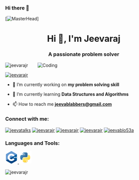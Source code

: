 ### Hi there 👋
[![MasterHead](https://s3.eu-west-2.amazonaws.com/fifteen-uploads/uploads/2017/05/animated.gif)]
<h1 align="center">Hi 👋, I'm Jeevaraj</h1>
<h3 align="center">A passionate problem solver</h3>
<img align="right" alt="Coding" width="400" src="https://ardas-it.com/uploads/images/blogs/giph.gif">

<p align="left"> <img src="https://komarev.com/ghpvc/?username=jeevarajr&label=Profile%20views&color=0e75b6&style=flat" alt="jeevarajr" /> </p>

<p align="left"> <a href="https://github.com/ryo-ma/github-profile-trophy"><img src="https://github-profile-trophy.vercel.app/?username=jeevarajr" alt="jeevarajr" /></a> </p>

- 🔭 I’m currently working on **my problem solving skill**

- 🌱 I’m currently learning **Data Structures and Algorithms**

- 📫 How to reach me **jeevablabbers@gmail.com**

<h3 align="left">Connect with me:</h3>
<p align="left">
<a href="https://www.youtube.com/c/jeevatalks" target="blank"><img align="center" src="https://raw.githubusercontent.com/rahuldkjain/github-profile-readme-generator/master/src/images/icons/Social/youtube.svg" alt="jeevatalks" height="30" width="40" /></a>
<a href="https://www.codechef.com/users/jeevarajr" target="blank"><img align="center" src="https://cdn.jsdelivr.net/npm/simple-icons@3.1.0/icons/codechef.svg" alt="jeevarajr" height="30" width="40" /></a>
<a href="https://codeforces.com/profile/jeevarajr" target="blank"><img align="center" src="https://raw.githubusercontent.com/rahuldkjain/github-profile-readme-generator/master/src/images/icons/Social/codeforces.svg" alt="jeevarajr" height="30" width="40" /></a>
<a href="https://www.leetcode.com/jeevarajr" target="blank"><img align="center" src="https://raw.githubusercontent.com/rahuldkjain/github-profile-readme-generator/master/src/images/icons/Social/leet-code.svg" alt="jeevarajr" height="30" width="40" /></a>
<a href="https://auth.geeksforgeeks.org/user/jeevablo53a" target="blank"><img align="center" src="https://raw.githubusercontent.com/rahuldkjain/github-profile-readme-generator/master/src/images/icons/Social/geeks-for-geeks.svg" alt="jeevablo53a" height="30" width="40" /></a>
</p>

<h3 align="left">Languages and Tools:</h3>
<p align="left"> <a href="https://www.w3schools.com/cpp/" target="_blank" rel="noreferrer"> <img src="https://raw.githubusercontent.com/devicons/devicon/master/icons/cplusplus/cplusplus-original.svg" alt="cplusplus" width="40" height="40"/> </a> <a href="https://www.python.org" target="_blank" rel="noreferrer"> <img src="https://raw.githubusercontent.com/devicons/devicon/master/icons/python/python-original.svg" alt="python" width="40" height="40"/> </a> </p>

<p><img align="center" src="https://github-readme-stats.vercel.app/api/top-langs?username=jeevarajr&show_icons=true&locale=en&layout=compact" alt="jeevarajr" /></p>
